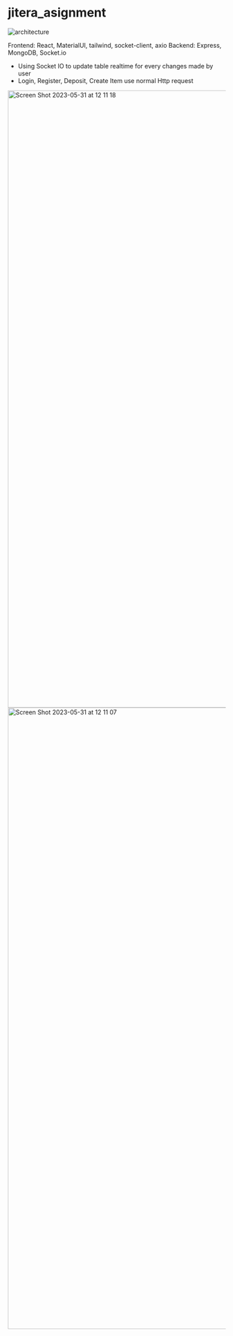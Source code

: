 # jitera_asignment

![architecture](https://github.com/calvintorsaGit/jitera_asignment/assets/42115427/c9058ff6-de41-4060-9e76-28d95e7844f7)

Frontend: React, MaterialUI, tailwind, socket-client, axio
Backend: Express, MongoDB, Socket.io

- Using Socket IO to update table realtime for every changes made by user
- Login, Register, Deposit, Create Item use normal Http request

<img width="1428" alt="Screen Shot 2023-05-31 at 12 11 18" src="https://github.com/calvintorsaGit/jitera_asignment/assets/42115427/0d73546d-d272-495a-a0e8-f3c03a47ab0b">
<img width="1438" alt="Screen Shot 2023-05-31 at 12 11 07" src="https://github.com/calvintorsaGit/jitera_asignment/assets/42115427/5ed86b38-93e4-40c4-a17f-95b98f64ba9c">


